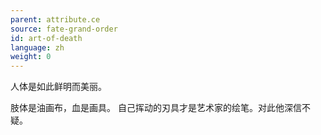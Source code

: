 ```yaml
---
parent: attribute.ce
source: fate-grand-order
id: art-of-death
language: zh
weight: 0
---
```


人体是如此鲜明而美丽。

肢体是油画布，血是画具。
自己挥动的刃具才是艺术家的绘笔。对此他深信不疑。
